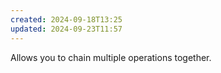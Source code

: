 ```yaml
---
created: 2024-09-18T13:25
updated: 2024-09-23T11:57
---
```

Allows you to chain multiple operations together. 